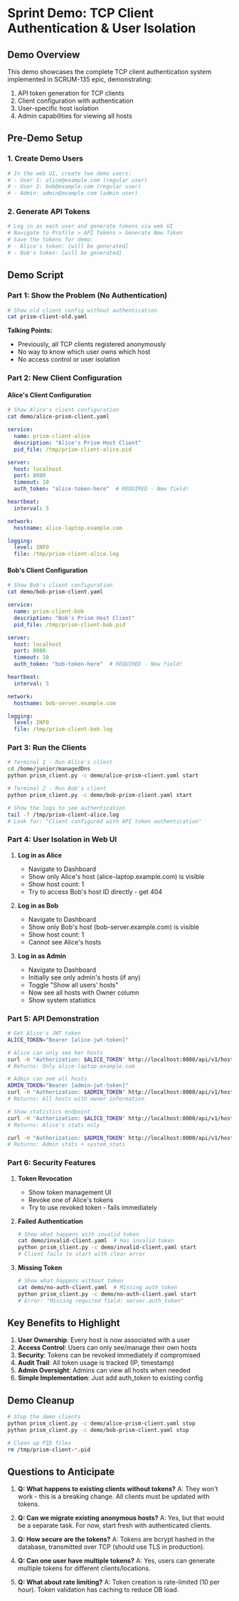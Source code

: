 # Sprint Demo: TCP Client Authentication & User Isolation

## Demo Overview
This demo showcases the complete TCP client authentication system implemented in SCRUM-135 epic, demonstrating:
1. API token generation for TCP clients
2. Client configuration with authentication
3. User-specific host isolation
4. Admin capabilities for viewing all hosts

## Pre-Demo Setup

### 1. Create Demo Users
```bash
# In the web UI, create two demo users:
# - User 1: alice@example.com (regular user)
# - User 2: bob@example.com (regular user)
# - Admin: admin@example.com (admin user)
```

### 2. Generate API Tokens
```bash
# Log in as each user and generate tokens via web UI
# Navigate to Profile > API Tokens > Generate New Token
# Save the tokens for demo:
# - Alice's token: [will be generated]
# - Bob's token: [will be generated]
```

## Demo Script

### Part 1: Show the Problem (No Authentication)
```bash
# Show old client config without authentication
cat prism-client-old.yaml
```

**Talking Points:**
- Previously, all TCP clients registered anonymously
- No way to know which user owns which host
- No access control or user isolation

### Part 2: New Client Configuration

#### Alice's Client Configuration
```bash
# Show Alice's client configuration
cat demo/alice-prism-client.yaml
```

```yaml
service:
  name: prism-client-alice
  description: "Alice's Prism Host Client"
  pid_file: /tmp/prism-client-alice.pid

server:
  host: localhost
  port: 8080
  timeout: 10
  auth_token: "alice-token-here"  # REQUIRED - New field!

heartbeat:
  interval: 5

network:
  hostname: alice-laptop.example.com

logging:
  level: INFO
  file: /tmp/prism-client-alice.log
```

#### Bob's Client Configuration
```bash
# Show Bob's client configuration
cat demo/bob-prism-client.yaml
```

```yaml
service:
  name: prism-client-bob
  description: "Bob's Prism Host Client"
  pid_file: /tmp/prism-client-bob.pid

server:
  host: localhost
  port: 8080
  timeout: 10
  auth_token: "bob-token-here"  # REQUIRED - New field!

heartbeat:
  interval: 5

network:
  hostname: bob-server.example.com

logging:
  level: INFO
  file: /tmp/prism-client-bob.log
```

### Part 3: Run the Clients

```bash
# Terminal 1 - Run Alice's client
cd /home/junior/managedDns
python prism_client.py -c demo/alice-prism-client.yaml start

# Terminal 2 - Run Bob's client  
python prism_client.py -c demo/bob-prism-client.yaml start

# Show the logs to see authentication
tail -f /tmp/prism-client-alice.log
# Look for: "Client configured with API token authentication"
```

### Part 4: User Isolation in Web UI

1. **Log in as Alice**
   - Navigate to Dashboard
   - Show only Alice's host (alice-laptop.example.com) is visible
   - Show host count: 1
   - Try to access Bob's host ID directly - get 404

2. **Log in as Bob**
   - Navigate to Dashboard
   - Show only Bob's host (bob-server.example.com) is visible
   - Show host count: 1
   - Cannot see Alice's hosts

3. **Log in as Admin**
   - Navigate to Dashboard
   - Initially see only admin's hosts (if any)
   - Toggle "Show all users' hosts" 
   - Now see all hosts with Owner column
   - Show system statistics

### Part 5: API Demonstration

```bash
# Get Alice's JWT token
ALICE_TOKEN="Bearer [alice-jwt-token]"

# Alice can only see her hosts
curl -H "Authorization: $ALICE_TOKEN" http://localhost:8000/api/v1/hosts
# Returns: Only alice-laptop.example.com

# Admin can see all hosts
ADMIN_TOKEN="Bearer [admin-jwt-token]"
curl -H "Authorization: $ADMIN_TOKEN" http://localhost:8000/api/v1/hosts?all=true
# Returns: All hosts with owner information

# Show statistics endpoint
curl -H "Authorization: $ALICE_TOKEN" http://localhost:8000/api/v1/hosts/stats/summary
# Returns: Alice's stats only

curl -H "Authorization: $ADMIN_TOKEN" http://localhost:8000/api/v1/hosts/stats/summary
# Returns: Admin stats + system_stats
```

### Part 6: Security Features

1. **Token Revocation**
   - Show token management UI
   - Revoke one of Alice's tokens
   - Try to use revoked token - fails immediately

2. **Failed Authentication**
   ```bash
   # Show what happens with invalid token
   cat demo/invalid-client.yaml  # Has invalid token
   python prism_client.py -c demo/invalid-client.yaml start
   # Client fails to start with clear error
   ```

3. **Missing Token**
   ```bash
   # Show what happens without token
   cat demo/no-auth-client.yaml  # Missing auth_token
   python prism_client.py -c demo/no-auth-client.yaml start
   # Error: "Missing required field: server.auth_token"
   ```

## Key Benefits to Highlight

1. **User Ownership**: Every host is now associated with a user
2. **Access Control**: Users can only see/manage their own hosts
3. **Security**: Tokens can be revoked immediately if compromised
4. **Audit Trail**: All token usage is tracked (IP, timestamp)
5. **Admin Oversight**: Admins can view all hosts when needed
6. **Simple Implementation**: Just add auth_token to existing config

## Demo Cleanup

```bash
# Stop the demo clients
python prism_client.py -c demo/alice-prism-client.yaml stop
python prism_client.py -c demo/bob-prism-client.yaml stop

# Clean up PID files
rm /tmp/prism-client-*.pid
```

## Questions to Anticipate

1. **Q: What happens to existing clients without tokens?**
   A: They won't work - this is a breaking change. All clients must be updated with tokens.

2. **Q: Can we migrate existing anonymous hosts?**
   A: Yes, but that would be a separate task. For now, start fresh with authenticated clients.

3. **Q: How secure are the tokens?**
   A: Tokens are bcrypt hashed in the database, transmitted over TCP (should use TLS in production).

4. **Q: Can one user have multiple tokens?**
   A: Yes, users can generate multiple tokens for different clients/locations.

5. **Q: What about rate limiting?**
   A: Token creation is rate-limited (10 per hour). Token validation has caching to reduce DB load.